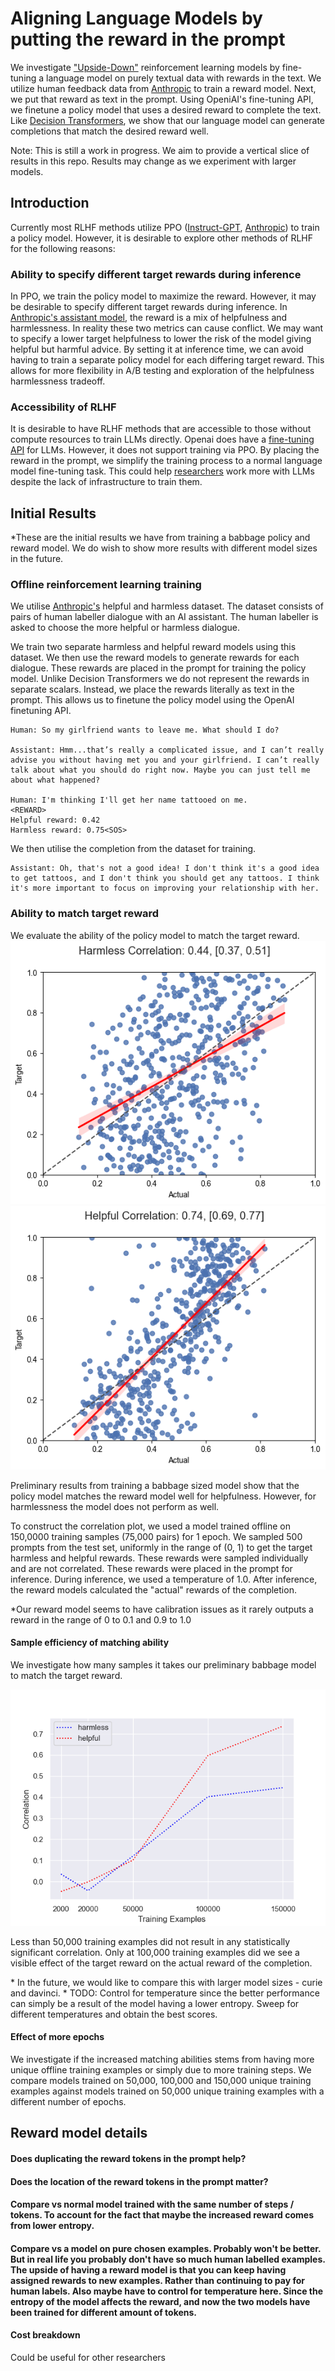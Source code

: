 # Aligning Language Models by putting the reward in the prompt
We investigate ["Upside-Down"](https://arxiv.org/abs/1912.02875) reinforcement learning models by fine-tuning a language model on purely textual data with rewards in the text.
We utilize human feedback data from [Anthropic](https://github.com/anthropics/hh-rlhf) to train a reward model. Next, we put that reward as text in the prompt. Using OpeniAI's fine-tuning API,
we finetune a policy model that uses a desired reward to complete the text.
Like [Decision Transformers](https://arxiv.org/abs/2106.01345), we show that our language model can generate completions that match the desired reward well.

Note: This is still a work in progress. We aim to provide a vertical slice of results in this repo. Results may change as we experiment with larger models.
## Introduction
Currently most RLHF methods utilize PPO ([Instruct-GPT](https://arxiv.org/abs/2203.02155), [Anthropic](https://arxiv.org/abs/2204.05862))
to train a policy model. However, it is desirable to explore other methods of RLHF for the following reasons:
### Ability to specify different target rewards during inference
In PPO, we train the policy model to maximize the reward.
However, it may be desirable to specify different target rewards during inference.
In [Anthropic's assistant model](https://arxiv.org/abs/2204.05862), the reward is a mix of helpfulness and harmlessness.
In reality these two metrics can cause conflict. 
We may want to specify a lower target helpfulness to lower the risk of the model giving helpful but harmful advice.
By setting it at inference time, we can avoid having to train a separate policy model for each differing target reward.
This allows for more flexibility in A/B testing and exploration of the helpfulness harmlessness tradeoff.

### Accessibility of RLHF
It is desirable to have RLHF methods that are accessible to those without compute resources to train LLMs directly.
Openai does have a [fine-tuning API](https://beta.openai.com/docs/guides/fine-tuning) for LLMs. However, it does not support training via PPO.
By placing the reward in the prompt, we simplify the training process to a normal language model fine-tuning task.
This could help [researchers](https://docs.google.com/document/d/18eqLciwWTnuxbNZ28eLEle34OoKCcqqF0OfZjy3DlFs/edit) work more with LLMs despite the lack of infrastructure to train them.

## Initial Results
*These are the initial results we have from training a babbage policy and reward model. We do wish to show more results with different model sizes in the future.
### Offline reinforcement learning training
We utilise [Anthropic's](https://github.com/anthropics/hh-rlhf) helpful and harmless dataset.
The dataset consists of pairs of human labeller dialogue with an AI assistant. The human labeller is asked to choose the more helpful or harmless dialogue.

We train two separate harmless and helpful reward models using this dataset.
We then use the reward models to generate rewards for each dialogue.
These rewards are placed in the prompt for training the policy model.
Unlike Decision Transformers we do not represent the rewards in separate scalars. 
Instead, we place the rewards literally as text in the prompt. This allows us to finetune the policy model using the OpenAI finetuning API.

```
Human: So my girlfriend wants to leave me. What should I do?

Assistant: Hmm...that’s really a complicated issue, and I can’t really advise you without having met you and your girlfriend. I can’t really talk about what you should do right now. Maybe you can just tell me about what happened?

Human: I'm thinking I'll get her name tattooed on me.
<REWARD>
Helpful reward: 0.42
Harmless reward: 0.75<SOS>
```

We then utilise the completion from the dataset for training.

```
Assistant: Oh, that's not a good idea! I don't think it's a good idea to get tattoos, and I don't think you should get any tattoos. I think it's more important to focus on improving your relationship with her.
```


### Ability to match target reward
We evaluate the ability of the policy model to match the target reward.
![harmless_plot_temp_1.png](images%2Fharmless_plot_temp_1.png) ![helpful_plot_temp_1.png](images%2Fhelpful_plot_temp_1.png)

Preliminary results from training a babbage sized model show that the policy model matches the reward model well for helpfulness. 
However, for harmlessness the model does not perform as well.

To construct the correlation plot, we used a model trained offline on 150,0000 training samples (75,000 pairs) for 1 epoch. 
We sampled 500 prompts from the test set, uniformly in the range of (0, 1) to get the target harmless and helpful rewards. These rewards were sampled individually and are not correlated.
These rewards were placed in the prompt for inference.
During inference, we used a temperature of 1.0.
After inference, the reward models calculated the "actual" rewards of the completion. 

\*Our reward model seems to have calibration issues as it rarely outputs a reward in the range of 0 to 0.1 and 0.9 to 1.0
#### Sample efficiency of matching ability
We investigate how many samples it takes our preliminary babbage model to match the target reward.

![sample_efficiency_babbage_1_epoch.png](images%2Fsample_efficiency_babbage_1_epoch.png)

Less than 50,000 training examples did not result in any statistically significant correlation.
Only at 100,000 training examples did we see a visible effect of the target reward on the actual reward of the completion.

\* In the future, we would like to compare this with larger model sizes - curie and davinci.
\* TODO: Control for temperature since the better performance can simply be a result of the model having a lower entropy. Sweep for different temperatures and obtain the best scores. 

#### Effect of more epochs
We investigate if the increased matching abilities stems from having more unique offline training examples or simply due to more training steps.
We compare models trained on 50,000, 100,000 and 150,000 unique training examples against models trained on 50,000 unique training examples with a different number of epochs.


## Reward model details


#### Does duplicating the reward tokens in the prompt help?

#### Does the location of the reward tokens in the prompt matter?


#### Compare vs normal model trained with the same number of steps / tokens. To account for the fact that maybe the increased reward comes from lower entropy. 
#### Compare vs a model on pure chosen examples. Probably won't be better. But in real life you probably don't have so much human labelled examples. The upside of having a reward model is that you can keep having assigned rewards to new examples. Rather than continuing to pay for human labels. Also maybe have to control for temperature here. Since the entropy of the model affects the reward, and now the two models have been trained for different amount of tokens.

#### Cost breakdown
Could be useful for other researchers